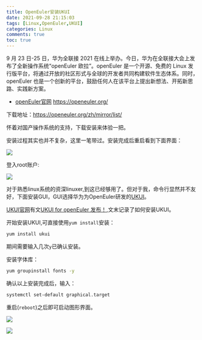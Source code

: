 ```yaml
---
title: OpenEuler安装UKUI
date: 2021-09-28 21:15:03
tags: [Linux,OpenEuler,UKUI]
categories: Linux
comments: true
toc: true
---
```


9 月 23 日-25 日，华为全联接 2021 在线上举办。今日，华为在全联接大会上发布了全新操作系统“openEuler 欧拉”。openEuler 是一个开源、免费的 Linux 发行版平台，将通过开放的社区形式与全球的开发者共同构建软件生态体系。同时，openEuler 也是一个创新的平台，鼓励任何人在该平台上提出新想法、开拓新思路、实践新方案。

<!--more-->

- [openEuler官网](https://openeuler.org/) https://openeuler.org/

下载地址：https://openeuler.org/zh/mirror/list/

怀着对国产操作系统的支持，下载安装来体验一把。

安装过程其实也并不复杂，这里一笔带过。安装完成后重启看到下面界面：

![](https://gitee.com/Sogrey/gitee-cdn/raw/master/imgs/openEuler-01.png)

登入root账户:

![](https://gitee.com/Sogrey/gitee-cdn/raw/master/imgs/openEuler-02.png)

对于熟悉linux系统的资深linuxer,到这已经够用了。但对于我，命令行显然并不友好，下面安装GUI，GUI选择华为为OpenEuler研发的[UKUI](https://www.ukui.org/index.php?lang=cn)。

[UKUI官网](https://www.ukui.org/index.php?lang=cn)有文[UKUI for openEuler 发布！](https://www.ukui.org/news/shownews.php?id=96&lang=cn),文末记录了如何安装UKUI。

开始安装UKUI,可直接使用`yum install`安装：

``` bash
yum install ukui
```

期间需要输入几次`y`已确认安装。

安装字体库：

``` bash
yum groupinstall fonts -y
```

确认以上安装完成后，输入：

``` bash
systemctl set-default graphical.target
```
重启(`reboot`)之后即可启动图形界面。

![](https://gitee.com/Sogrey/gitee-cdn/raw/master/imgs/openEuler-03.png)

![](https://gitee.com/Sogrey/gitee-cdn/raw/master/imgs/openEuler-04.png)